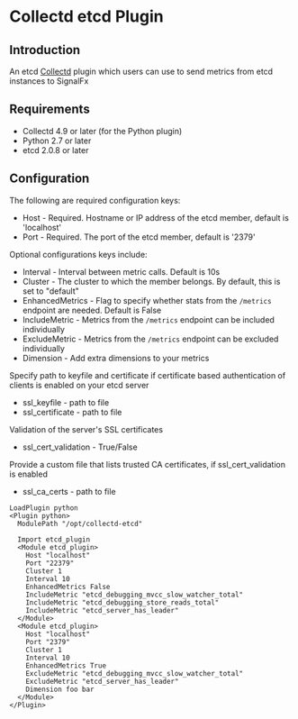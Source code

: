 # Collectd etcd Plugin

## Introduction
An etcd [Collectd](http://www.collectd.org/) plugin which users can use to send metrics from etcd instances to SignalFx

## Requirements

* Collectd 4.9 or later (for the Python plugin)
* Python 2.7 or later
* etcd 2.0.8 or later

## Configuration
The following are required configuration keys:

* Host - Required. Hostname or IP address of the etcd member, default is 'localhost'
* Port - Required. The port of the etcd member, default is '2379'

Optional configurations keys include:

* Interval - Interval between metric calls. Default is 10s
* Cluster - The cluster to which the member belongs. By default, this is set to "default"
* EnhancedMetrics - Flag to specify whether stats from the ```/metrics``` endpoint are needed. Default is False
* IncludeMetric - Metrics from the ```/metrics``` endpoint can be included individually
* ExcludeMetric - Metrics from the ```/metrics``` endpoint can be excluded individually
* Dimension - Add extra dimensions to your metrics

Specify path to keyfile and certificate if certificate based authentication of clients is enabled on your etcd server
* ssl_keyfile - path to file
* ssl_certificate - path to file

Validation of the server's SSL certificates
* ssl_cert_validation - True/False

Provide a custom file that lists trusted CA certificates, if ssl_cert_validation is enabled
* ssl_ca_certs - path to file
```
LoadPlugin python
<Plugin python>
  ModulePath "/opt/collectd-etcd"

  Import etcd_plugin
  <Module etcd_plugin>
    Host "localhost"
    Port "22379"
    Cluster 1
    Interval 10
    EnhancedMetrics False
    IncludeMetric "etcd_debugging_mvcc_slow_watcher_total"
    IncludeMetric "etcd_debugging_store_reads_total"
    IncludeMetric "etcd_server_has_leader"
  </Module>
  <Module etcd_plugin>
    Host "localhost"
    Port "2379"
    Cluster 1
    Interval 10
    EnhancedMetrics True
    ExcludeMetric "etcd_debugging_mvcc_slow_watcher_total"
    ExcludeMetric "etcd_server_has_leader"
    Dimension foo bar
  </Module>
</Plugin>
```
